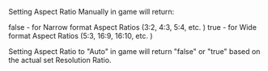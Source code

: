 Setting Aspect Ratio Manually in game will return:

false - for Narrow format Aspect Ratios (3:2, 4:3, 5:4, etc. )
true - for Wide format Aspect Ratios (5:3, 16:9, 16:10, etc. )

Setting Aspect Ratio to "Auto" in game will return "false" or "true" based on the actual set Resolution Ratio.